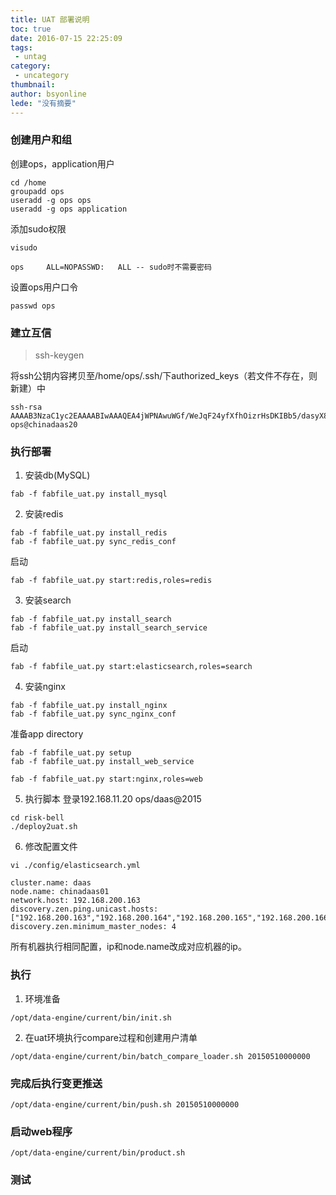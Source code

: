 ```yaml
---
title: UAT 部署说明
toc: true
date: 2016-07-15 22:25:09
tags:
 - untag
category: 
 - uncategory
thumbnail: 
author: bsyonline
lede: "没有摘要"
---
```



### 创建用户和组
创建ops，application用户
```
cd /home  
groupadd ops  
useradd -g ops ops  
useradd -g ops application
```

添加sudo权限
```
visudo

ops     ALL=NOPASSWD:   ALL -- sudo时不需要密码
```
设置ops用户口令
```
passwd ops
```

### 建立互信

>ssh-keygen

将ssh公钥内容拷贝至/home/ops/.ssh/下authorized_keys（若文件不存在，则新建）中

	ssh-rsa AAAAB3NzaC1yc2EAAAABIwAAAQEA4jWPNAwuWGf/WeJqF24yfXfhOizrHsDKIBb5/dasyX8KoUrvxGu60+XHgjcavnzjUihBUNdkWFXTUHFvMzkUZ3jhgMyX8s+ILll8jwCnCYPRprjEqDX+BCj/JVEVIhwb6qHQUV5KVi1d2cVG+OAXlY4quQgxKG1aoAu2bNAKrJHP85BAJ5KbE0oCJmqJGs3OzvFR7CzklYHdehdLwwQPaAvMG1bsTgenoPJnOQlps0H627itQPRMUv/mCzNvUWuQBwcBWMXrHtjS5VGe/3KDJFoYQPHzTAy9k4LG1gO+aYDaX+hYxB5sSoS4y3VT/mh4bgac/qClcs4fWm8RVbyPDQ== ops@chinadaas20


### 执行部署

1. 安装db(MySQL)
```
fab -f fabfile_uat.py install_mysql
```
2. 安装redis
```
fab -f fabfile_uat.py install_redis  
fab -f fabfile_uat.py sync_redis_conf
```
启动
```
fab -f fabfile_uat.py start:redis,roles=redis
```
3. 安装search
```
fab -f fabfile_uat.py install_search  
fab -f fabfile_uat.py install_search_service
```
启动
```
fab -f fabfile_uat.py start:elasticsearch,roles=search
```
4. 安装nginx
```
fab -f fabfile_uat.py install_nginx  
fab -f fabfile_uat.py sync_nginx_conf
```
准备app directory
```
fab -f fabfile_uat.py setup
fab -f fabfile_uat.py install_web_service

fab -f fabfile_uat.py start:nginx,roles=web
```
5. 执行脚本
   登录192.168.11.20
   ops/daas@2015
```
cd risk-bell  
./deploy2uat.sh
```
6. 修改配置文件
```
vi ./config/elasticsearch.yml

cluster.name: daas  
node.name: chinadaas01
network.host: 192.168.200.163
discovery.zen.ping.unicast.hosts: ["192.168.200.163","192.168.200.164","192.168.200.165","192.168.200.166"]
discovery.zen.minimum_master_nodes: 4
```
所有机器执行相同配置，ip和node.name改成对应机器的ip。

### 执行

1. 环境准备
```
/opt/data-engine/current/bin/init.sh
```
2. 在uat环境执行compare过程和创建用户清单
```
/opt/data-engine/current/bin/batch_compare_loader.sh 20150510000000
```


### 完成后执行变更推送
```
/opt/data-engine/current/bin/push.sh 20150510000000
```
### 启动web程序
```
/opt/data-engine/current/bin/product.sh
```
### 测试
